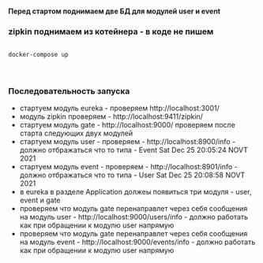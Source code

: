 
#### Перед стартом поднимаем две БД для модулей user и event
### zipkin поднимаем из котейнера - в коде не пишем
<code>
docker-compose up
</code>
<br>
<br>

### Последовательность запуска
- стартуем модуль eureka - проверяем http://localhost:3001/
- модуль zipkin проверяем - http://localhost:9411/zipkin/
- стартуем модуль gate - http://localhost:9000/ проверяем после старта следующих двух модулей
- стартуем модуль user - проверяем - http://localhost:8900/info - должно отбражаться что то типа - Event Sat Dec 25 20:05:24 NOVT 2021
- стартуем модуль event - проверяем - http://localhost:8901/info - должно отбражаться что то типа - User Sat Dec 25 20:08:58 NOVT 2021
- в eureka в разделе Application должеы появиться три модуля - user, event и gate
- проверяем что модуль gate перенаправлет через себя сообщения на модуль user - http://localhost:9000/users/info - должно работать как при обращении к модулю user напрямую
- проверяем что модуль gate перенаправлет через себя сообщения на модуль event - http://localhost:9000/events/info - должно работать как при обращении к модулю user напрямую